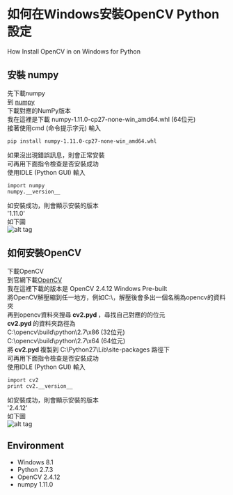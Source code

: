 # 如何在Windows安裝OpenCV Python設定
How Install OpenCV in  on Windows for Python

## 安裝  numpy
先下載numpy <br>
到 [numpy](https://pypi.python.org/pypi/numpy)  <br>
下載對應的NumPy版本 <br>
我在這裡是下載 numpy-1.11.0-cp27-none-win_amd64.whl (64位元)<br>
接著使用cmd (命令提示字元) 輸入<br>
```
pip install numpy-1.11.0-cp27-none-win_amd64.whl
```
如果沒出現錯誤訊息，則會正常安裝<br>
可再用下面指令檢查是否安裝成功<br>
使用IDLE (Python GUI) 輸入<br>
```
import numpy
numpy.__version__
```
如安裝成功，則會顯示安裝的版本<br>
'1.11.0'<br>
如下圖<br>
![alt tag](http://i.imgur.com/77S8vj2.jpg)

## 如何安裝OpenCV
下載OpenCV <br>
到官網下載[OpenCV](http://opencv.org/downloads.html) <br>
我在這裡下載的版本是 OpenCV 2.4.12 Windows Pre-built <br>
將OpenCV解壓縮到任一地方，例如C:\，解壓後會多出一個名稱為opencv的資料夾 <br>
再到opencv資料夾搜尋<b> cv2.pyd </b>，尋找自己對應的的位元 <br>
<b> cv2.pyd </b>的資料夾路徑為 <br>
C:\opencv\build\python\2.7\x86  (32位元) <br>
C:\opencv\build\python\2.7\x64  (64位元) <br>
將<b> cv2.pyd </b>複製到 C:\Python27\Lib\site-packages 路徑下<br>
可再用下面指令檢查是否安裝成功 <br>
使用IDLE (Python GUI) 輸入<br>
```
import cv2
print cv2.__version__
```
如安裝成功，則會顯示安裝的版本<br>
'2.4.12'<br>
如下圖<br>
![alt tag](http://i.imgur.com/Njp1IUk.jpg)

## Environment
* Windows 8.1
* Python 2.7.3
* OpenCV 2.4.12 
* numpy 1.11.0
